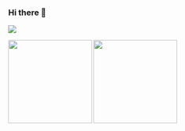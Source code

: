 ### Hi there 👋

![](https://github-profile-summary-cards.vercel.app/api/cards/profile-details?username=aimlinux&theme=dracula)

<p>
<a href="https://github.com/aimlinux">
  <img align="left" height="170px" src="https://github-readme-stats.vercel.app/api?username=miwashutaro0611&count_private=true&show_icons=true&theme=dracula" />
</a>
<a href="https://github.com/aimlinux">
  <img align="left" height="170px" src="https://github-readme-stats.vercel.app/api/top-langs/?username=miwashutaro0611&layout=compact&theme=dracula" />
</a>
</p>
